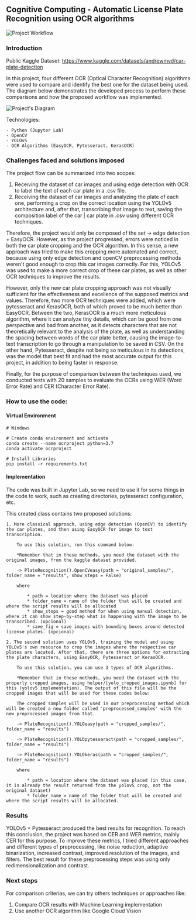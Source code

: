 ## Cognitive Computing - Automatic License Plate Recognition using OCR algorithms
![Project Workflow](https://i.imgur.com/8KRkaL3.png)

### Introduction
Public Kaggle Dataset: https://www.kaggle.com/datasets/andrewmvd/car-plate-detection

In this project, four different OCR (Optical Character Recognition) algorithms were used to compare and identify the best one for the dataset being used. The diagram below demonstrates the developed process to perform these comparisons and how the proposed workflow was implemented.

![Project's Diagram](https://i.imgur.com/bprM9GW.png)

Technologies: 

    - Python (Jupyter Lab)
    - OpenCV
    - YOLOv5
    - OCR Algorithms (EasyOCR, Pytesseract, KerasOCR)


### Challenges faced and solutions imposed
The project flow can be summarized into two scopes:

1. Receiving the dataset of car images and using edge detection with OCR to label the text of each car plate in a .csv file.
2. Receiving the dataset of car images and analyzing the plate of each one, performing a crop on the correct location using the YOLOv5 architecture and, after that, transcribing that image to text, saving the composition label of the car | car plate in .csv using different OCR techniques.

Therefore, the project would only be composed of the set -> edge detection + EasyOCR. However, as the project progressed, errors were noticed in both the car plate cropping and the OCR algorithm. In this sense, a new approach was tried to make this cropping more automated and correct, because using only edge detection and openCV preprocessing methods weren't good enough to crop this car images correctly. For this, YOLOv5 was used to make a more correct crop of these car plates, as well as other OCR techniques to improve the results.

However, only the new car plate cropping approach was not visually sufficient for the effectiveness and excellence of the supposed metrics and values. Therefore, two more OCR techniques were added, which were pytesseract and KerasOCR, both of which proved to be much better than EasyOCR. Between the two, KerasOCR is a much more meticulous algorithm, where it can analyze tiny details, which can be good from one perspective and bad from another, as it detects characters that are not theoretically relevant to the analysis of the plate, as well as understanding the spacing between words of the car plate better, causing the image-to-text transcription to go through a manipulation to be saved in CSV. On the other hand, Pytesseract, despite not being so meticulous in its detections, was the model that best fit and had the most accurate output for this project, in addition to being faster in response.

Finally, for the purpose of comparison between the techniques used, we conducted tests with 20 samples to evaluate the OCRs using WER (Word Error Rate) and CER (Character Error Rate).

### How to use the code:

#### Virtual Environment

```
# Windows

# Create conda environment and activate
conda create --name ocrproject python=3.7
conda activate ocrproject

# Install Libraries
pip install -r requirements.txt
```

#### Implementation

The code was built in Jupyter Lab, so we need to use it for some things in the code to work, such as creating directories, pytesseract configuration, etc.

This created class contains two proposed solutions:

```
1. More classical approach, using edge detection (OpenCV) to identify the car plates, and then using EasyOCR for image to text transcription.

    To use this solution, run this command below:

    *Remember that in these methods, you need the dataset with the original images, from the kaggle dataset provided.

    -> PlateRecognition().OpenCVeasy(path = "original_samples/", folder_name = "results", show_steps = False)

    where

        * path = location where the dataset was placed
        * folder_name = name of the folder that will be created and where the script results will be allocated
        * show_steps = good method for when using manual detection, where it can show step-by-step what is happening with the image to be transcribed. (opcional)
        * save_fig = save images with bounding boxes around detected license plates. (opcional)
```

```
2. The second solution uses YOLOv5, training the model and using YOLOv5's own resource to crop the images where the respective car plates are located. After that, there are three options for extracting the plate characters, using EasyOCR, Pytesseract or KerasOCR.

    To use this solution, you can use 3 types of OCR algorithms.

    *Remember that in these methods, you need the dataset with the properly cropped images, using helper/[yolo_cropped_images.ipynb] for this (yolov5 implementation). The output of this file will be the cropped images that will be used for these codes below:

    The cropped samples will be used in our preprocessing method which will be created a new folder called 'preprocessed_samples' with the new preprocessed images from that.

    -> PlateRecognition().YOLOeasy(path = "cropped_samples/", folder_name = "results")

    -> PlateRecognition().YOLOpytesseract(path = "cropped_samples/", folder_name = "results")  

    -> PlateRecognition().YOLOkeras(path = "cropped_samples/", folder_name = "results") 

    where

        * path = location where the dataset was placed (in this case, it is already the result returned from the yolov5 crop, not the original dataset)
        * folder_name = name of the folder that will be created and where the script results will be allocated.
```

### Results
YOLOv5 + Pytesseract produced the best results for recognition. To reach this conclusion, the project was based on CER and WER metrics, mainly CER for this purpose. To improve these metrics, I tried different approaches and different types of preprocessing, like noise reduction, adaptive binarization, increased contrast, improved resolution of the images, and filters. The best result for these preprocessing steps was using only redimensionalization and contrast.

### Next steps
For comparison criterias, we can try others techniques or approaches like:

1. Compare OCR results with Machine Learning implementation
2. Use another OCR algorithm like Google Cloud Vision









